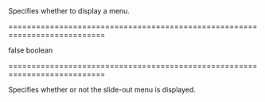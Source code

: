 <!--**
/*-------------------------------------------
    Auto-generated file. Do not modify.
-------------------------------------------

**-->
<!--d-->Specifies whether to display a menu.<!--/d-->
===========================================================================
<!--default-->false<!--/default-->
<!--type-->boolean<!--/type-->
===========================================================================

<!--shortDescription-->
Specifies whether or not the slide-out menu is displayed.
<!--/shortDescription-->

<!--fullDescription-->

<!--/fullDescription-->